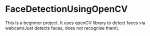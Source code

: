 # FaceDetectionUsingOpenCV
This is a beginner project. It uses openCV library to detect faces via webcam(Just detects faces, does not recognise them).
